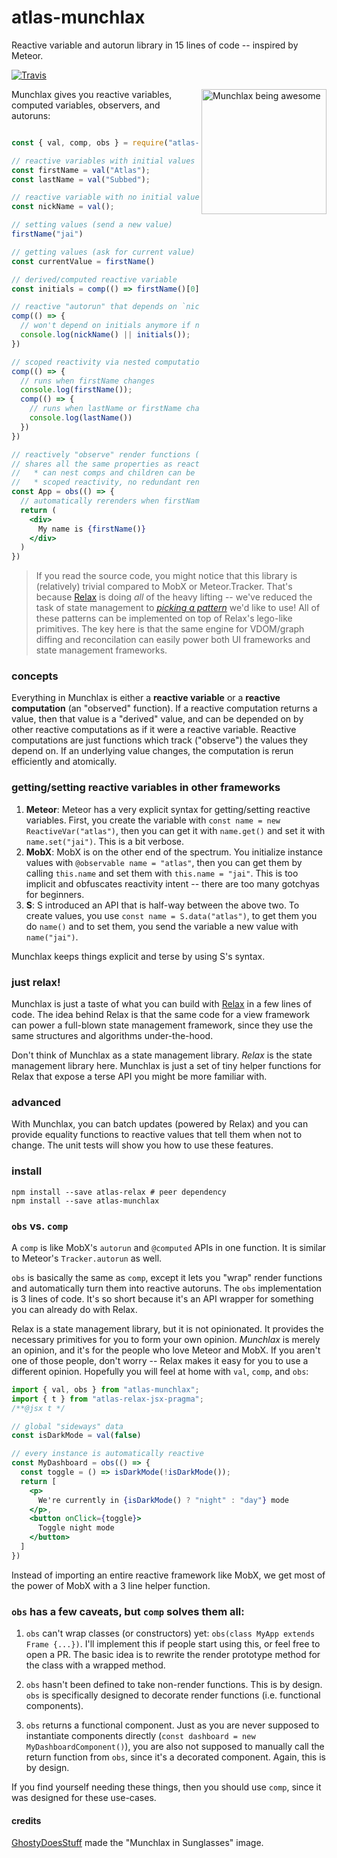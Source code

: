 # atlas-munchlax

Reactive variable and autorun library in 15 lines of code -- inspired by Meteor.

[![Travis](https://img.shields.io/travis/atlassubbed/atlas-munchlax.svg)](https://travis-ci.org/atlassubbed/atlas-munchlax)

[<img alt="Munchlax being awesome" align="right" width="200" src="https://user-images.githubusercontent.com/38592371/54497007-f192c700-48cb-11e9-99c9-f040209c362d.png">](https://pokemondb.net/pokedex/munchlax?q=use-atlas-relax)

Munchlax gives you reactive variables, computed variables, observers, and autoruns:

```jsx

const { val, comp, obs } = require("atlas-munchlax");

// reactive variables with initial values
const firstName = val("Atlas");
const lastName = val("Subbed");

// reactive variable with no initial value
const nickName = val();

// setting values (send a new value)
firstName("jai")

// getting values (ask for current value)
const currentValue = firstName()

// derived/computed reactive variable
const initials = comp(() => firstName()[0]+lastName()[0]);

// reactive "autorun" that depends on `nickName` and `initials`
comp(() => {
  // won't depend on initials anymore if nickName becomes truthy
  console.log(nickName() || initials());
})

// scoped reactivity via nested computations
comp(() => {
  // runs when firstName changes
  console.log(firstName());
  comp(() => {
    // runs when lastName or firstName changes
    console.log(lastName())
  })
})

// reactively "observe" render functions (like in Mobx)
// shares all the same properties as reactive computations
//   * can nest comps and children can be observed, too
//   * scoped reactivity, no redundant renders, etc.
const App = obs(() => {
  // automatically rerenders when firstName is set
  return (
    <div>
      My name is {firstName()}
    </div>
  )
})
```

> If you read the source code, you might notice that this library is (relatively) trivial compared to MobX or Meteor.Tracker. That's because [Relax](https://github.com/atlassubbed/atlas-relax) is doing *all* of the heavy lifting -- we've reduced the task of state management to [*picking a pattern*](#obs-vs-comp) we'd like to use! All of these patterns can be implemented on top of Relax's lego-like primitives. The key here is that the same engine for VDOM/graph diffing and reconcilation can easily power both UI frameworks and state management frameworks.

### concepts

Everything in Munchlax is either a **reactive variable** or a **reactive computation** (an "observed" function). If a reactive computation returns a value, then that value is a "derived" value, and can be depended on by other reactive computations as if it were a reactive variable. Reactive computations are just functions which track ("observe") the values they depend on. If an underlying value changes, the computation is rerun efficiently and atomically.

### getting/setting reactive variables in other frameworks

  1. **Meteor**: Meteor has a very explicit syntax for getting/setting reactive variables. First, you create the variable with `const name = new ReactiveVar("atlas")`, then you can get it with `name.get()` and set it with `name.set("jai")`. This is a bit verbose.
  2. **MobX**: MobX is on the other end of the spectrum. You initialize instance values with `@observable name = "atlas"`, then you can get them by calling `this.name` and set them with `this.name = "jai"`. This is too implicit and obfuscates reactivity intent -- there are too many gotchyas for beginners.
  3. **S**: S introduced an API that is half-way between the above two. To create values, you use `const name = S.data("atlas")`, to get them you do `name()` and to set them, you send the variable a new value with `name("jai")`.

Munchlax keeps things explicit and terse by using S's syntax.

### just relax!

Munchlax is just a taste of what you can build with [Relax](https://github.com/atlassubbed/atlas-relax) in a few lines of code. The idea behind Relax is that the same code for a view framework can power a full-blown state management framework, since they use the same structures and algorithms under-the-hood. 

Don't think of Munchlax as a state management library. *Relax* is the state management library here. Munchlax is just a set of tiny helper functions for Relax that expose a terse API you might be more familiar with.

### advanced

With Munchlax, you can batch updates (powered by Relax) and you can provide equality functions to reactive values that tell them when not to change. The unit tests will show you how to use these features.

### install

```
npm install --save atlas-relax # peer dependency
npm install --save atlas-munchlax
```

### `obs` vs. `comp`

A `comp` is like MobX's `autorun` and `@computed` APIs in one function. It is similar to Meteor's `Tracker.autorun` as well.

`obs` is basically the same as `comp`, except it lets you "wrap" render functions and automatically turn them into reactive autoruns. The `obs` implementation is 3 lines of code. It's so short because it's an API wrapper for something you can already do with Relax. 

Relax is a state management library, but it is not opinionated. It provides the necessary primitives for you to form your own opinion. *Munchlax* is merely an opinion, and it's for the people who love Meteor and MobX. If you aren't one of those people, don't worry -- Relax makes it easy for you to use a different opinion. Hopefully you will feel at home with `val`, `comp`, and `obs`:

```jsx
import { val, obs } from "atlas-munchlax";
import { t } from "atlas-relax-jsx-pragma";
/**@jsx t */

// global "sideways" data
const isDarkMode = val(false)

// every instance is automatically reactive
const MyDashboard = obs(() => {
  const toggle = () => isDarkMode(!isDarkMode());
  return [
    <p>
      We're currently in {isDarkMode() ? "night" : "day"} mode
    </p>,
    <button onClick={toggle}>
      Toggle night mode
    </button>
  ]
})
```

Instead of importing an entire reactive framework like MobX, we get most of the power of MobX with a 3 line helper function.

### `obs` has a few caveats, but `comp` solves them all:
  
  1. `obs` can't wrap classes (or constructors) yet: `obs(class MyApp extends Frame {...})`. I'll implement this if people start using this, or feel free to open a PR. The basic idea is to rewrite the render prototype method for the class with a wrapped method.

  2. `obs` hasn't been defined to take non-render functions. This is by design. `obs` is specifically designed to decorate render functions (i.e. functional components).

  3. `obs` returns a functional component. Just as you are never supposed to instantiate components directly (`const dashboard = new MyDashboardComponent()`), you are also not supposed to manually call the return function from `obs`, since it's a decorated component. Again, this is by design.

  If you find yourself needing these things, then you should use `comp`, since it was designed for these use-cases.

#### credits

[GhostyDoesStuff](https://aminoapps.com/c/pokemon/page/user/ghostydoesstuff-tm/jlhp_fgmM8N1gMK1GebwPGp153oRKr) made the "Munchlax in Sunglasses" image.

